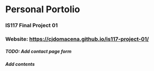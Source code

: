 # Personal Portolio
### IS117 Final Project 01
### Website: https://cjdomacena.github.io/is117-project-01/

##### TODO: Add contact page form
##### Add contents
